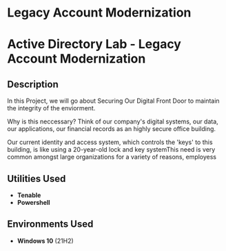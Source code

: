 # Legacy Account Modernization
<h1>Active Directory Lab - Legacy Account Modernization</h1>

<h2>Description</h2>

In this Project, we will go about Securing Our Digital Front Door to maintain the integrity of the enviorment.

Why is this neccessary? Think of our company's digital systems, our data, our applications, our financial records as an highly secure office building.

Our current identity and access system, which controls the 'keys' to this building, is like using a 20-year-old lock and key systemThis need is very common amongst large organizations for a variety of reasons, employess 


<h2>Utilities Used</h2>

- <b>Tenable</b> 
- <b>Powershell</b> 

<h2>Environments Used </h2>

- <b>Windows 10</b> (21H2)



